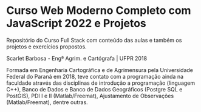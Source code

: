 # Curso Web Moderno Completo com JavaScript 2022 e Projetos
Repositório do Curso Full Stack com conteúdo das aulas e também os projetos e exercícios propostos.

Scarlet Barbosa - Engª Agrim. e Cartógrafa | UFPR 2018

Formada em Engenharia Cartográfica e de Agrimensura pela Universidade Federal do Paraná em 2018, 
teve contato com a programação ainda na faculdade através das disciplinas de introdução a programação (linguagem C++), Banco de Dados e Banco de Dados Geográficos (Postgre SQL e PostGIS), PDI I e II (Matlab/Freemat), Ajustamento de Observações (Matlab/Freemat), dentre outras.
